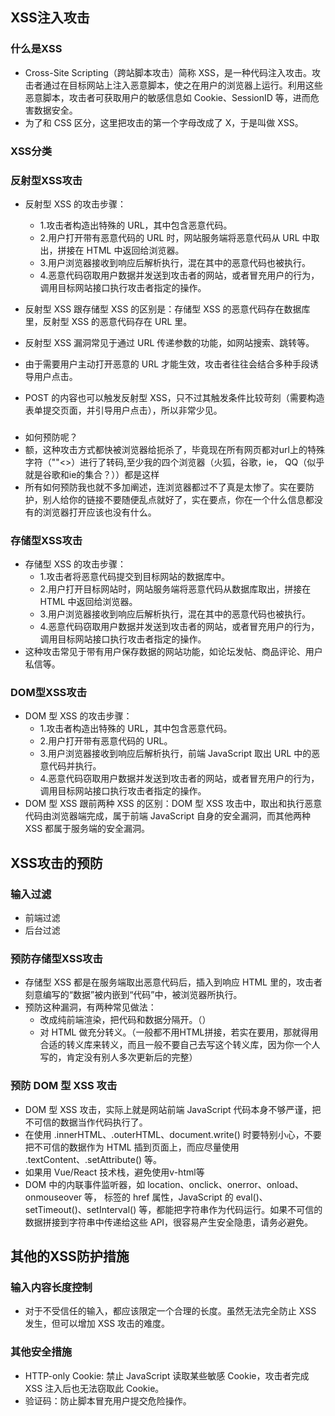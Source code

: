 ## XSS注入攻击

### 什么是XSS
- Cross-Site Scripting（跨站脚本攻击）简称 XSS，是一种代码注入攻击。攻击者通过在目标网站上注入恶意脚本，使之在用户的浏览器上运行。利用这些恶意脚本，攻击者可获取用户的敏感信息如 Cookie、SessionID 等，进而危害数据安全。
- 为了和 CSS 区分，这里把攻击的第一个字母改成了 X，于是叫做 XSS。

### XSS分类
### 反射型XSS攻击
- 反射型 XSS 的攻击步骤：
    - 1.攻击者构造出特殊的 URL，其中包含恶意代码。
    - 2.用户打开带有恶意代码的 URL 时，网站服务端将恶意代码从 URL 中取出，拼接在 HTML 中返回给浏览器。
    - 3.用户浏览器接收到响应后解析执行，混在其中的恶意代码也被执行。
    - 4.恶意代码窃取用户数据并发送到攻击者的网站，或者冒充用户的行为，调用目标网站接口执行攻击者指定的操作。

- 反射型 XSS 跟存储型 XSS 的区别是：存储型 XSS 的恶意代码存在数据库里，反射型 XSS 的恶意代码存在 URL 里。
- 反射型 XSS 漏洞常见于通过 URL 传递参数的功能，如网站搜索、跳转等。
- 由于需要用户主动打开恶意的 URL 才能生效，攻击者往往会结合多种手段诱导用户点击。
- POST 的内容也可以触发反射型 XSS，只不过其触发条件比较苛刻（需要构造表单提交页面，并引导用户点击），所以非常少见。

### 
- 如何预防呢？
- 额，这种攻击方式都快被浏览器给扼杀了，毕竟现在所有网页都对url上的特殊字符（""<>）进行了转码,至少我的四个浏览器（火狐，谷歌，ie， QQ（似乎就是谷歌和ie的集合？））都是这样
- 所有如何预防我也就不多加阐述，连浏览器都过不了真是太惨了。实在要防护，别人给你的链接不要随便乱点就好了，实在要点，你在一个什么信息都没有的浏览器打开应该也没有什么。



### 存储型XSS攻击
- 存储型 XSS 的攻击步骤：
    - 1.攻击者将恶意代码提交到目标网站的数据库中。
    - 2.用户打开目标网站时，网站服务端将恶意代码从数据库取出，拼接在 HTML 中返回给浏览器。
    - 3.用户浏览器接收到响应后解析执行，混在其中的恶意代码也被执行。
    - 4.恶意代码窃取用户数据并发送到攻击者的网站，或者冒充用户的行为，调用目标网站接口执行攻击者指定的操作。
- 这种攻击常见于带有用户保存数据的网站功能，如论坛发帖、商品评论、用户私信等。


### DOM型XSS攻击
- DOM 型 XSS 的攻击步骤：
    - 1.攻击者构造出特殊的 URL，其中包含恶意代码。
    - 2.用户打开带有恶意代码的 URL。
    - 3.用户浏览器接收到响应后解析执行，前端 JavaScript 取出 URL 中的恶意代码并执行。
    - 4.恶意代码窃取用户数据并发送到攻击者的网站，或者冒充用户的行为，调用目标网站接口执行攻击者指定的操作。
- DOM 型 XSS 跟前两种 XSS 的区别：DOM 型 XSS 攻击中，取出和执行恶意代码由浏览器端完成，属于前端 JavaScript 自身的安全漏洞，而其他两种 XSS 都属于服务端的安全漏洞。


## XSS攻击的预防
### 输入过滤
- 前端过滤
- 后台过滤

### 预防存储型XSS攻击
- 存储型 XSS 都是在服务端取出恶意代码后，插入到响应 HTML 里的，攻击者刻意编写的“数据”被内嵌到“代码”中，被浏览器所执行。
- 预防这种漏洞，有两种常见做法：
    - 改成纯前端渲染，把代码和数据分隔开。（）
    - 对 HTML 做充分转义。（一般都不用HTML拼接，若实在要用，那就得用合适的转义库来转义，而且一般不要自己去写这个转义库，因为你一个人写的，肯定没有别人多次更新后的完整）

### 预防 DOM 型 XSS 攻击
- DOM 型 XSS 攻击，实际上就是网站前端 JavaScript 代码本身不够严谨，把不可信的数据当作代码执行了。
- 在使用 .innerHTML、.outerHTML、document.write() 时要特别小心，不要把不可信的数据作为 HTML 插到页面上，而应尽量使用 .textContent、.setAttribute() 等。
- 如果用 Vue/React 技术栈，避免使用v-html等
- DOM 中的内联事件监听器，如 location、onclick、onerror、onload、onmouseover 等，<a> 标签的 href 属性，JavaScript 的 eval()、setTimeout()、setInterval() 等，都能把字符串作为代码运行。如果不可信的数据拼接到字符串中传递给这些 API，很容易产生安全隐患，请务必避免。

## 其他的XSS防护措施
### 输入内容长度控制
- 对于不受信任的输入，都应该限定一个合理的长度。虽然无法完全防止 XSS 发生，但可以增加 XSS 攻击的难度。
### 其他安全措施
- HTTP-only Cookie: 禁止 JavaScript 读取某些敏感 Cookie，攻击者完成 XSS 注入后也无法窃取此 Cookie。
- 验证码：防止脚本冒充用户提交危险操作。